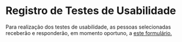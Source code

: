 # Registro de Testes de Usabilidade

Para realização dos testes de usabilidade, as pessoas selecionadas receberão e responderão, em momento oportuno, a [este formulário.](https://docs.google.com/forms/d/e/1FAIpQLSfxhkoFSr0G04yD0vgTv2NrJmgQMu00ch3QcJmrzXr8EKDWqQ/viewform)
